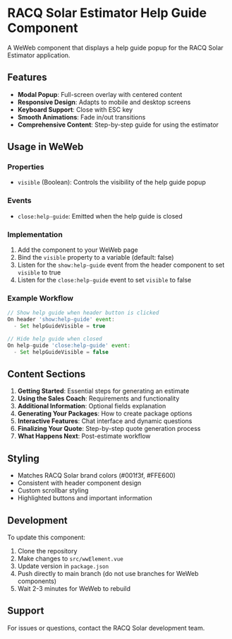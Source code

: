 # RACQ Solar Estimator Help Guide Component

A WeWeb component that displays a help guide popup for the RACQ Solar Estimator application.

## Features

- **Modal Popup**: Full-screen overlay with centered content
- **Responsive Design**: Adapts to mobile and desktop screens
- **Keyboard Support**: Close with ESC key
- **Smooth Animations**: Fade in/out transitions
- **Comprehensive Content**: Step-by-step guide for using the estimator

## Usage in WeWeb

### Properties

- `visible` (Boolean): Controls the visibility of the help guide popup

### Events

- `close:help-guide`: Emitted when the help guide is closed

### Implementation

1. Add the component to your WeWeb page
2. Bind the `visible` property to a variable (default: false)
3. Listen for the `show:help-guide` event from the header component to set `visible` to true
4. Listen for the `close:help-guide` event to set `visible` to false

### Example Workflow

```javascript
// Show help guide when header button is clicked
On header 'show:help-guide' event:
  - Set helpGuideVisible = true

// Hide help guide when closed
On help-guide 'close:help-guide' event:
  - Set helpGuideVisible = false
```

## Content Sections

1. **Getting Started**: Essential steps for generating an estimate
2. **Using the Sales Coach**: Requirements and functionality
3. **Additional Information**: Optional fields explanation
4. **Generating Your Packages**: How to create package options
5. **Interactive Features**: Chat interface and dynamic questions
6. **Finalizing Your Quote**: Step-by-step quote generation process
7. **What Happens Next**: Post-estimate workflow

## Styling

- Matches RACQ Solar brand colors (#001f3f, #FFE600)
- Consistent with header component design
- Custom scrollbar styling
- Highlighted buttons and important information

## Development

To update this component:

1. Clone the repository
2. Make changes to `src/wwElement.vue`
3. Update version in `package.json`
4. Push directly to main branch (do not use branches for WeWeb components)
5. Wait 2-3 minutes for WeWeb to rebuild

## Support

For issues or questions, contact the RACQ Solar development team.
